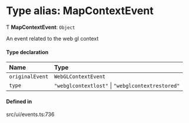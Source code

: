 # Type alias: MapContextEvent

Ƭ **MapContextEvent**: `Object`

An event related to the web gl context

#### Type declaration

| Name | Type |
| :------ | :------ |
| `originalEvent` | `WebGLContextEvent` |
| `type` | ``"webglcontextlost"`` \| ``"webglcontextrestored"`` |

#### Defined in

src/ui/events.ts:736
